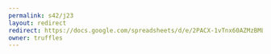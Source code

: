 ```yaml
---
permalink: s42/j23
layout: redirect
redirect: https://docs.google.com/spreadsheets/d/e/2PACX-1vTnx60AZMzBMLEwpVJyBCN7cbM56b2XLnV7p2bUgGuiIJPYkkLbdIXMvCXJNchZTb0VvMcQ5ALbLnGH/pubhtml
owner: truffles
---
```

